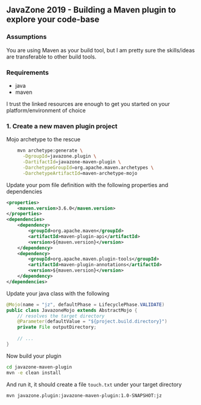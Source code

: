 ## JavaZone 2019 - Building a Maven plugin to explore your code-base

### Assumptions

You are using Maven as your build tool, but I am pretty sure the skills/ideas are transferable to other build tools.

### Requirements

* java
* maven

I trust the linked resources are enough to get you started on your platform/environment of choice

### 1. Create a new maven plugin project

Mojo archetype to the rescue

```bash
    mvn archetype:generate \
      -DgroupId=javazone.plugin \
      -DartifactId=javazone-maven-plugin \
      -DarchetypeGroupId=org.apache.maven.archetypes \
      -DarchetypeArtifactId=maven-archetype-mojo
```

Update your pom file definition with the following properties and dependencies

```xml
<properties>
    <maven.version>3.6.0</maven.version>
</properties>
<dependencies>
    <dependency>
        <groupId>org.apache.maven</groupId>
        <artifactId>maven-plugin-api</artifactId>
        <version>${maven.version}</version>
    </dependency>
    <dependency>
        <groupId>org.apache.maven.plugin-tools</groupId> 
        <artifactId>maven-plugin-annotations</artifactId>
        <version>${maven.version}</version>
    </dependency>
</dependencies>
```

Update your java class with the following

```java
@Mojo(name = "jz", defaultPhase = LifecyclePhase.VALIDATE)
public class JavazoneMojo extends AbstractMojo {
    // resolves the target directory
    @Parameter(defaultValue = "${project.build.directory}")
    private File outputDirectory;
    
    // ...
}
```

Now build your plugin

```bash
cd javazone-maven-plugin
mvn -e clean install

```

And run it, it should create a file `touch.txt` under your target directory

```bash
mvn javazone.plugin:javazone-maven-plugin:1.0-SNAPSHOT:jz
```
